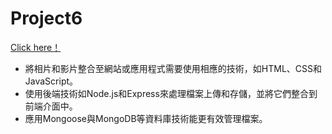 # Project6
[Click here！](https://dannygod.github.io/Project6)
- 將相片和影片整合至網站或應用程式需要使用相應的技術，如HTML、CSS和JavaScript。
- 使用後端技術如Node.js和Express來處理檔案上傳和存儲，並將它們整合到前端介面中。
- 應用Mongoose與MongoDB等資料庫技術能更有效管理檔案。
